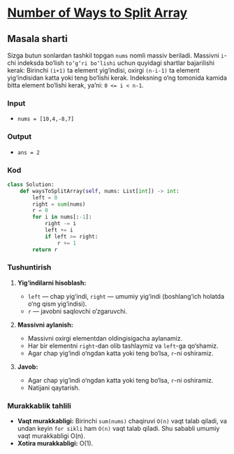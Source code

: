 # [Number of Ways to Split Array](https://leetcode.com/problems/number-of-ways-to-split-array/description/)

## Masala sharti
Sizga butun sonlardan tashkil topgan `nums` nomli massiv beriladi.
Massivni `i`-chi indeksda bo‘lish `to‘g‘ri bo‘lishi` uchun quyidagi shartlar bajarilishi kerak:
Birinchi `(i+1)` ta element yig‘indisi, oxirgi `(n-i-1)` ta element yig‘indisidan katta yoki teng bo‘lishi kerak.
Indeksning o‘ng tomonida kamida bitta element bo‘lishi kerak, ya’ni: `0 <= i < n-1`.

### Input
- `nums = [10,4,-8,7]`

### Output
- `ans = 2`

### Kod

```python
class Solution:
    def waysToSplitArray(self, nums: List[int]) -> int:
        left = 0  
        right = sum(nums)  
        r = 0 
        for i in nums[:-1]:
            right -= i  
            left += i  
            if left >= right: 
                r += 1  
        return r
```

### Tushuntirish

1. **Yig‘indilarni hisoblash:**  
   - `left` — chap yig‘indi, `right` — umumiy yig‘indi (boshlang‘ich holatda o‘ng qism yig‘indisi).
   - `r` — javobni saqlovchi o‘zgaruvchi.

2. **Massivni aylanish:**
    - Massivni oxirgi elementdan oldingisigacha aylanamiz.
    - Har bir elementni `right`-dan olib tashlaymiz va `left`-ga qo‘shamiz.
    - Agar chap yig‘indi o‘ngdan katta yoki teng bo‘lsa, `r`-ni oshiramiz.

3. **Javob:**
    - Agar chap yig‘indi o‘ngdan katta yoki teng bo‘lsa, `r`-ni oshiramiz.
    - Natijani qaytarish.

### Murakkablik tahlili
- **Vaqt murakkabligi:** Birinchi `sum(nums)` chaqiruvi `O(n)` vaqt talab qiladi, va undan keyin `for sikli` ham `O(n)` vaqt talab qiladi. Shu sababli umumiy vaqt murakkabligi O(n).
- **Xotira murakkabligi:** O(1).
